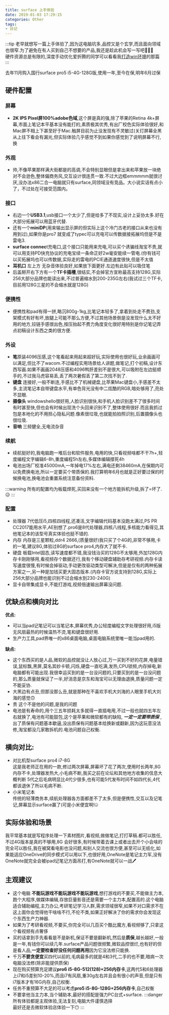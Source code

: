 ```yaml
---
title: surface 上手体验
date: 2019-01-03 17:29:15
categories: Other
tags:
- 日记
---
```

:::tip
老早就想写一篇上手体验了,因为这电脑坑多,品控又是个玄学,而且面向领域也很窄.为了避免在有人买到自己不想要的产品,我还是趁此机会写一写吧🎉🎉🎉  
硬件资源总是有限的,深度手动优化爱折腾的同学可以看看我<a href="/blog/life/19-10-30Backup.html">打造win环境</a>的那篇
:::
<!-- more -->

去年11月购入国行surface pro5 i5-4G-128G版,使用一年,至今在保,明年6月过保  
## 硬件配置
### 屏幕
- **2K IPS Pixel屏100%adobe色域**,这个屏是真的强,除了苹果的Retina 4k+屏幕,市面上笔记本平基本没有能打的,素质极其优秀,有出厂校色实际体验很好,和Mac屏不相上下甚至好于Mac.触屏目前为止没发现有不灵敏过(关灯屏幕全黑从上往下看会有漏光,但实际体验几乎感觉不到如果你感觉到了说明屏幕不行,换
### 外观
- 帅,不像苹果那样满大街都是的高调,不会特别显眼但是拿出来和苹果放一块绝对不会逊色,整体偏商务风,交互设计很连贯一致.不过大边框emmmmm就很讨厌,没办法x86二合一电脑就只有surface,同领域没有竞品。大小说实话有点小了，不过处在可接受范围内。
### 接口
- 右边一个**USB3.1**,usb接口一个太少了,但是给多了不现实,设计上妥协太多.好在大部分拓展可以用蓝牙代替.
- 还有一个**miniDP**(用来输出显示屏的但实际上这个冷门古老的接口从来也没有用到过),如果你是pro7 就变成了typec可以充电可以传数据接拓展坞但是不是雷电3.
- **surface connec**t充电口,这个接口只能用来充电,可以买个诱骗线淘宝不贵,就可以用支持PD快充协议的充电宝续一条命正好2w毫安能续一管电.(你有钱可以买拓展坞也可以传数据,实际走的雷电的PCIE通道速度很快,但是不太值
- **耳机口** 左上方 无杂音体验良好,如果放下面更好.左边有此贴可以吸住笔
- 后盖掰开右下方有一个**TF卡插槽**,很结实,不会掉官方宣称最高支持128G,实际256大部分品牌也能读出来,不过普遍缩水到200-235G左右(我试过三个TF卡,目前用128G三星的不会缩水就是128G)
### 便携性
- 便携性和pad有得一拼,略沉800g-1kg,比笔记本轻多了,拿着到处走不费劲,支架模式有好有坏,放腿上可能不那么方便,不过其他场景倒是没发现什么太不好用的地方,铰链手感很出色,按压抬起不费力角度变化很好用特别是你记笔记弄点初稿设计东西之类的很方便.
### 外设
- **笔**原装4096压感,这个笔看起来用起来超好玩,实际使用也很好玩,业余画画可以满足,但比不了wacom.不过编程实用场景给人讲题,做笔记,打个初稿,设计东西写画.如果不画画2048压感和4096鸭肝差别不是很大,可以吸附在左边挺顺手的,不过我马虎容易丢,丢了两次暑假丢了第二次找不到了.
- **键盘** 连接好,一般不断连,手感比不了机械键盘,比苹果Mac键盘小,手感差不太多,主流笔记本自带键盘水平,有单色背光没有中二炫酷的RGB,暗处够用了,亮处不显眼.
- **摄像头** windowshello很好用,人脸识别很快,和手机人脸识别差不了很多时间有时甚至快,但也会有时候出现洗个头回来识别不了,整体使用很好.而且我抓过包是本地化的不用担心隐私问题.像素很垃圾,也就能拍拍照识别,后置摄像头也很垃圾.
- **音响** 三频健全,无电流杂音
### 续航
- 续航挺好的,我电脑跑一堆后台和软件服务,电用的快,只看视频啥都不干7h+,轻度编程文字编辑6-8h,重度编程5h左右,多媒体编辑撑死4h
- 电池出场厂校准45000mA,一年掉电17%左右,满电还剩38460mA,在保期内可以免费换电池,所以一定要买个带质保的.我打算明年6月也就是正好要过保的时候换电池,换电池会重置系统注意备份资料.

:::warning
所有的配置均为板载焊死,买回来没有一个地方能拆机升级,拆了=坏了.😥
:::
### 配置  
  - 处理器 7代低压i5,四核四线程,还凑活,文字编辑代码基本没跑太满过,PS PR CC2017能用水平,AE别想了.pro6是8代处理器,四核八线程,多核能力看得见,其他笔记本的该型号真实体验也挺不错的.
  - 内存 内存是三星颗粒,ddr4 2666,(质量很好)我只买了个4G的,非常不够用,卡的一笔,建议8G,体验过8G的surface pro4,内存大了就不卡.
  - 硬盘 板载Intel固态,读写速度都不错,我没钱治买的128G不太够用,外加128G内存卡刚刚够用,看视频存个数据还行,我有个移动硬盘辅助存考研视频.内存卡读写速度很慢,有时候会掉驱动,手动更改驱动类型可解决,但是是仅有的两种拓展方案之一,另一种是加钱买更大固态版本.(内存卡官方说支持到128G,实际上256大部分品牌也能识别不过会缩水到230-240G)
  - 显卡自带集成显卡,不能打游戏,视频倍速输出屏幕没问题.  
## 优缺点和横向对比
**优点:**  
- 可以当pad记笔记可以当笔记本,屏幕优秀,办公轻度编程文字处理很好用,i5版无风扇最热的时候温热不烫,笔和键盘很好用.
- 生产力工具,pad界唯一的x86桌面电脑,桌面电脑系统里唯一能当pad用的.  
 
**缺点:**  
- 这个东西买的是人品,微软的品控就没让人放心过,万一买到不好的花屏,电量错误,鼠标飘,黑屏,莫名其妙卡顿,闪烁,硬盘一直吃满,发热,CPU锁频,内存掉电,新电脑都有可能出现.我很幸运买到的是一台没问题的,只要买到的是一台没问题的,那么质量就保证了一半,好消息是京东和淘宝可以无理由退换,质量问题一定不能妥协.
- 大黑边有点丑,但那没那么丑,就是那种在不喜欢手机大刘海的人眼里手机大刘海的感觉🙃
- 贵 这个不是他的问题,是我的问题
- 电池是有寿命的,用个三五年损耗太多就得一直插电用,不过一般也就四五年左右就换了,电池有可能鼓包,这个是苹果和微软都有的缺陷, ***一定一定要带质保*** ,出了质保有问题基本歇逼,没出质保有问题基本给换新或翻新,因为这玩意没法修,淘宝都没几家敢拆机的.电池问题自己权衡.
 
## 横向对比:
- 对比机型surface pro4 i7-8G   
这是我老师正在用的一款,修过两次屏幕,屏幕坏了花了两次,使用时长两年,8G内存不卡,处理器发热大,小毛病不断,我买之前在论坛和其他地方收集的信息大概判断 5代之后毛病明显比4代少很多,也有可能5代发布时间不如四代长,4代都该退休了所以毛病不断.
- 小米笔记本  
传统的轻薄商务本,续航处理器各方面都差不了太多,但是便携性,交互以及记笔记,屏幕显示surface赢了(可是小米便宜啊!🤐
## 实际体验和场景
我平常基本就是写程序处理一下素材图片,看视频,做做笔记,打打草稿.都可以胜任,不过4G版本是真的不够用,8G
会好很多,有时候带着去课上或者出去开个小会啥的完全可以胜任,我在被窝看电影也没问题,和别人交流也很方便,甚至可以无纸化,如果能适应OneDrive的同步模式可以用以下,也很好用,OneNote是笔记主力军,没有OneNote就完全会被ipad记笔记方面吊打,有OneNote就可以一战🖊  
## 主观建议
- 这个电脑 **不能玩游戏不能玩游戏不能玩游戏**,想打游戏的不要买,不能做主力本,跑个大程序,做媒体编辑,存放巨量影音还是需要一个主力本,配置高的.这个电脑适合辅助编程,主力办公,考研笔记学习人群,需求领域很窄,如果不对口需求不在这上面你会觉得他干啥啥不行,不伦不类,如果正好解决了你的需求你会发现这个东西生产力神器.
- 如果为了考研看视频,不要买,你完全可以几百买个酷比魔方,看视频够了,只拿这个看视频有点奢侈
- 买的话拿到手先看看是不是新机,保证不要是翻新机,然后是**质保**,越长越好,一般是一年,有钱你可以续几年.surface产品问题很频繁,微软品控很烂,也有好的但是看人品,**一定要检查好没任何问题再用**因为它没法修只能换.
- 千万**不要贪便宜**买四代以前的,毛病最多的就是4和3代,二手的也不要,暗病一次电脑没法修(除非能提供质保)
- 现在购买预算充足建议**pro6 i5-8G-512(128)+256内存卡**,这两代5和6处理器上i7和i5差别10-20%,而且i7有风扇,重30g左右并且会有很小的声音,但是只有i7版本才有16G内存,自己权衡.
- 任务不重预算不大足的可以考虑**pro5 i5-8G-128G+256内存卡**,自己权衡
- 不要拿他当主力本,当个辅助本,最好的搭配是强力PC台式+surface.
:::danger
所有体验都是主观体验,无法复刻,电脑大件谨慎选择  
最好还是去微软体验店体验一下😶
:::

<Valine></Valine>